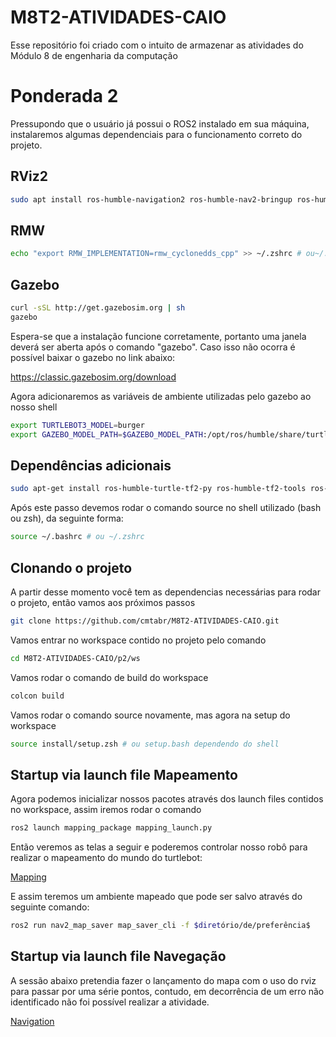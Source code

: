 # M8T2-ATIVIDADES-CAIO
Esse repositório foi criado com o intuito de armazenar as atividades do Módulo 8 de engenharia da computação

# Ponderada 2
Pressupondo que o usuário já possui o ROS2 instalado em sua máquina, instalaremos algumas dependenciais para o funcionamento correto do projeto.

## RViz2
```bash
sudo apt install ros-humble-navigation2 ros-humble-nav2-bringup ros-humble-turtlebot3* ros-humble-rmw-cyclonedds-cpp
```
## RMW 
```bash
echo "export RMW_IMPLEMENTATION=rmw_cyclonedds_cpp" >> ~/.zshrc # ou~/.bashrc 
```

## Gazebo 
```bash
curl -sSL http://get.gazebosim.org | sh
gazebo
```
Espera-se que a instalação funcione corretamente, portanto uma janela deverá ser aberta após o comando "gazebo". Caso isso não ocorra é possível baixar o gazebo no link abaixo:

https://classic.gazebosim.org/download

Agora adicionaremos as variáveis de ambiente utilizadas pelo gazebo ao nosso shell

```bash
export TURTLEBOT3_MODEL=burger
export GAZEBO_MODEL_PATH=$GAZEBO_MODEL_PATH:/opt/ros/humble/share/turtlebot3_gazebo/models
```

## Dependências adicionais
```bash
sudo apt-get install ros-humble-turtle-tf2-py ros-humble-tf2-tools ros-humble-tf-transformations
```

Após este passo devemos rodar o comando source no shell utilizado (bash ou zsh), da seguinte forma: 

```bash
source ~/.bashrc # ou ~/.zshrc 
```

## Clonando o projeto
A partir desse momento você tem as dependencias necessárias para rodar o projeto, então vamos aos próximos passos

```bash
git clone https://github.com/cmtabr/M8T2-ATIVIDADES-CAIO.git
```

Vamos entrar no workspace contido no projeto pelo comando

```bash
cd M8T2-ATIVIDADES-CAIO/p2/ws
```

Vamos rodar o comando de build do workspace

```bash
colcon build
```

Vamos rodar o comando source novamente, mas agora na setup do workspace

```bash
source install/setup.zsh # ou setup.bash dependendo do shell
```

## Startup via launch file Mapeamento
Agora podemos inicializar nossos pacotes através dos launch files contidos no workspace, assim iremos rodar o comando 

```bash
ros2 launch mapping_package mapping_launch.py
```

Então veremos as telas a seguir e poderemos controlar nosso robô para realizar o mapeamento do mundo do turtlebot:

[Mapping](https://github.com/cmtabr/M8T2-ATIVIDADES-CAIO/assets/99201276/c78044a1-a5c8-44aa-98e1-6d46350a9b2b)

E assim teremos um ambiente mapeado que pode ser salvo através do seguinte comando: 
```bash
ros2 run nav2_map_saver map_saver_cli -f $diretório/de/preferência$
```

## Startup via launch file Navegação
A sessão abaixo pretendia fazer o lançamento do mapa com o uso do rviz para passar por uma série pontos, contudo, em decorrência de um erro não identificado não foi possível realizar a atividade. 

[Navigation](https://github.com/cmtabr/M8T2-ATIVIDADES-CAIO/assets/99201276/2d8f1697-c23d-408f-9554-a4fc4a632637)
